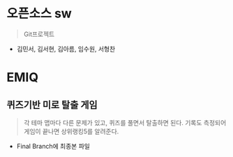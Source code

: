# 오픈소스 sw
> Git프로젝트
* 김민서, 김서현, 김아름, 임수원, 서형찬

# EMIQ

## 퀴즈기반 미로 탈출 게임
> 각 테마 맵마다 다른 문제가 있고, 퀴즈를 풀면서 탈출하면 된다. 기록도 측정되어 게임이 끝나면 상위랭킹5를 알려준다.

- Final Branch에 최종본 파일
